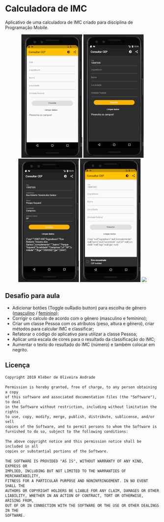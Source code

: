 # Calculadora de IMC

Aplicativo de uma calculadora de IMC criado para disciplina de Programação Mobile.

<p align="center">
    <img src="https://github.com/MateusPalomo/Consultar-CEP/blob/master/images/screen1.PNG" height="400"/>
    <img src="https://github.com/MateusPalomo/Consultar-CEP/blob/master/images/screen2.PNG" height="400"/>
    <img src="https://github.com/MateusPalomo/Consultar-CEP/blob/master/images/screen3.PNG" height="400"/>
    <img src="https://github.com/MateusPalomo/Consultar-CEP/blob/master/images/screen4.PNG" height="400"/>
    <img align="end" src="https://media.giphy.com/media/Z9KdG7wGi40oupWKGc/giphy.gif" height="400" />
</p>

## Desafio para aula

*   Adicionar botões (Toggle ouRadio button) para escolha de gênero ([masculino](https://indicedemassacorporal.com/movel/calculo-imc-masculino.html) / [feminino](https://indicedemassacorporal.com/movel/calculo-imc-feminino.html));
*   Corrigir o calculo de acordo com o gênero (masculino e feminino);
*   Criar um classe Pessoa com os atributos (peso, altura e gênero), criar métodos para calcular IMC e classificar;
*   Refatorar o código do aplicativo para utilizar a classe Pessoa;
*   Aplicar uma escala de cores para o resultado da classificação do IMC;
*   Aumentar o texto do resultado do IMC (número) e também colocar em negrito.

## Licença

    Copyright 2019 Kleber de Oliveira Andrade
    
    Permission is hereby granted, free of charge, to any person obtaining a copy
    of this software and associated documentation files (the "Software"), to deal
    in the Software without restriction, including without limitation the rights
    to use, copy, modify, merge, publish, distribute, sublicense, and/or sell
    copies of the Software, and to permit persons to whom the Software is
    furnished to do so, subject to the following conditions:
    
    The above copyright notice and this permission notice shall be included in all
    copies or substantial portions of the Software.
    
    THE SOFTWARE IS PROVIDED "AS IS", WITHOUT WARRANTY OF ANY KIND, EXPRESS OR
    IMPLIED, INCLUDING BUT NOT LIMITED TO THE WARRANTIES OF MERCHANTABILITY,
    FITNESS FOR A PARTICULAR PURPOSE AND NONINFRINGEMENT. IN NO EVENT SHALL THE
    AUTHORS OR COPYRIGHT HOLDERS BE LIABLE FOR ANY CLAIM, DAMAGES OR OTHER
    LIABILITY, WHETHER IN AN ACTION OF CONTRACT, TORT OR OTHERWISE, ARISING FROM,
    OUT OF OR IN CONNECTION WITH THE SOFTWARE OR THE USE OR OTHER DEALINGS IN THE
    SOFTWARE.

